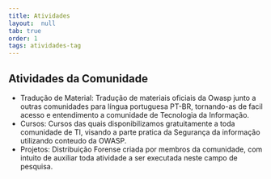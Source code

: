 ```yaml
---
title: Atividades
layout:  null
tab: true
order: 1
tags: atividades-tag
---
```



## Atividades da Comunidade
- Tradução de Material: Tradução de materiais oficiais da Owasp junto a outras comunidades para língua portuguesa PT-BR, tornando-as de facil acesso e entendimento a comunidade de Tecnologia da Informação. 
- Cursos: Cursos das quais disponibilizamos gratuitamente a toda comunidade de TI, visando a parte pratica da Segurança da informação utilizando conteudo da OWASP. 
- Projetos: Distribuição Forense criada por membros da comunidade, com intuito de auxiliar toda atividade a ser executada neste campo de pesquisa.